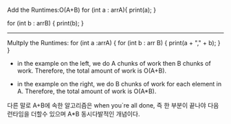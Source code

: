 Add the Runtimes:O(A+B)
for (int a : arrA){
  print(a);
}

for (int b : arrB) {
  print(b);
 }
 
 -------------------------
 
 Multply the Runtimes:
 for (int a :arrA) {
    for (int b : arr B) {
        print(a + "," + b);
       }
    }
    
    
* in the example on the left, we do A chunks of work then B chunks of work. Therefore, the total amount of work is O(A+B).

* in the example on the right, we do B chunks of work for each element in A. Therefore, the total amount of work is O(A*B).

다른 말로 A+B에 속한 알고리즘은 when you`re all done, 즉 한 부분이 끝나야 다음 런타임을 더할수 있으며
A*B 동시다발적인 개념이다.
